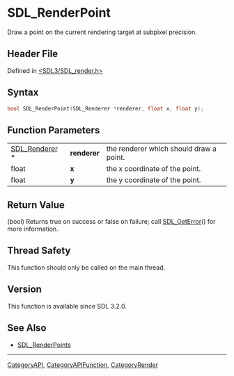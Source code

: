 # SDL_RenderPoint

Draw a point on the current rendering target at subpixel precision.

## Header File

Defined in [<SDL3/SDL_render.h>](https://github.com/libsdl-org/SDL/blob/main/include/SDL3/SDL_render.h)

## Syntax

```c
bool SDL_RenderPoint(SDL_Renderer *renderer, float x, float y);
```

## Function Parameters

|                                |              |                                         |
| ------------------------------ | ------------ | --------------------------------------- |
| [SDL_Renderer](SDL_Renderer) * | **renderer** | the renderer which should draw a point. |
| float                          | **x**        | the x coordinate of the point.          |
| float                          | **y**        | the y coordinate of the point.          |

## Return Value

(bool) Returns true on success or false on failure; call
[SDL_GetError](SDL_GetError)() for more information.

## Thread Safety

This function should only be called on the main thread.

## Version

This function is available since SDL 3.2.0.

## See Also

- [SDL_RenderPoints](SDL_RenderPoints)

----
[CategoryAPI](CategoryAPI), [CategoryAPIFunction](CategoryAPIFunction), [CategoryRender](CategoryRender)

